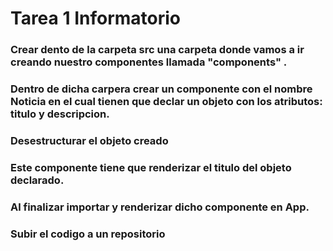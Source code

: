 <h1>Tarea 1 Informatorio</h1>

<h3>Crear dento de la carpeta src una carpeta donde vamos a ir creando nuestro componentes llamada "components" .</h3>
<h3>Dentro de dicha carpera crear un componente con el nombre Noticia en el cual tienen que declar un objeto con los atributos: titulo y descripcion. </h3>
<h3>Desestructurar el objeto creado</h3>
<h3>Este componente tiene que renderizar el titulo del objeto declarado.</h3>
<h3>Al finalizar importar y renderizar dicho componente en App.</h3>
<h3>Subir el codigo a un repositorio</h3>
